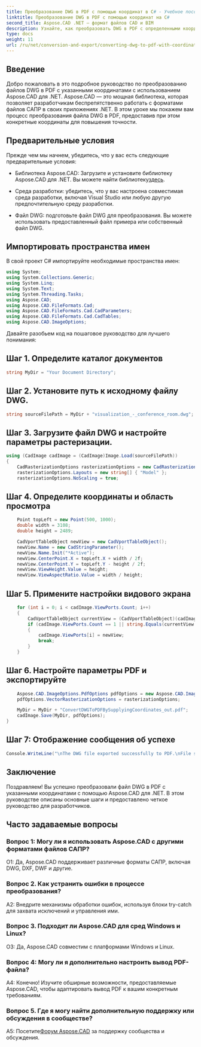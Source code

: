 ```yaml
---
title: Преобразование DWG в PDF с помощью координат в C# - Учебное пособие по Aspose.CAD
linktitle: Преобразование DWG в PDF с помощью координат на C#
second_title: Aspose.CAD .NET — формат файлов CAD и BIM
description: Узнайте, как преобразовать DWG в PDF с определенными координатами на C# с помощью Aspose.CAD. Следуйте нашему пошаговому руководству для точного и эффективного преобразования файлов САПР.
type: docs
weight: 11
url: /ru/net/conversion-and-export/converting-dwg-to-pdf-with-coordinates/
---
```

## Введение

Добро пожаловать в это подробное руководство по преобразованию файлов DWG в PDF с указанными координатами с использованием Aspose.CAD для .NET. Aspose.CAD — это мощная библиотека, которая позволяет разработчикам беспрепятственно работать с форматами файлов САПР в своих приложениях .NET. В этом уроке мы покажем вам процесс преобразования файла DWG в PDF, предоставив при этом конкретные координаты для повышения точности.

## Предварительные условия

Прежде чем мы начнем, убедитесь, что у вас есть следующие предварительные условия:

- Библиотека Aspose.CAD: Загрузите и установите библиотеку Aspose.CAD для .NET. Вы можете найти библиотеку[здесь](https://releases.aspose.com/cad/net/).

- Среда разработки: убедитесь, что у вас настроена совместимая среда разработки, включая Visual Studio или любую другую предпочтительную среду разработки.

- Файл DWG: подготовьте файл DWG для преобразования. Вы можете использовать предоставленный файл примера или собственный файл DWG.

## Импортировать пространства имен

В свой проект C# импортируйте необходимые пространства имен:

```csharp
using System;
using System.Collections.Generic;
using System.Linq;
using System.Text;
using System.Threading.Tasks;
using Aspose.CAD;
using Aspose.CAD.FileFormats.Cad;
using Aspose.CAD.FileFormats.Cad.CadParameters;
using Aspose.CAD.FileFormats.Cad.CadTables;
using Aspose.CAD.ImageOptions;
```

Давайте разобьем код на пошаговое руководство для лучшего понимания:

## Шаг 1. Определите каталог документов

```csharp
string MyDir = "Your Document Directory";
```

## Шаг 2. Установите путь к исходному файлу DWG.

```csharp
string sourceFilePath = MyDir + "visualization_-_conference_room.dwg";
```

## Шаг 3. Загрузите файл DWG и настройте параметры растеризации.

```csharp
using (CadImage cadImage = (CadImage)Image.Load(sourceFilePath))
{
    CadRasterizationOptions rasterizationOptions = new CadRasterizationOptions();
    rasterizationOptions.Layouts = new string[] { "Model" };
    rasterizationOptions.NoScaling = true;
```

## Шаг 4. Определите координаты и область просмотра

```csharp
    Point topLeft = new Point(500, 1000);
    double width = 3108;
    double height = 2489;

    CadVportTableObject newView = new CadVportTableObject();
    newView.Name = new CadStringParameter();
    newView.Name.Init("*Active");
    newView.CenterPoint.X = topLeft.X + width / 2f;
    newView.CenterPoint.Y = topLeft.Y - height / 2f;
    newView.ViewHeight.Value = height;
    newView.ViewAspectRatio.Value = width / height;
```

## Шаг 5. Примените настройки видового экрана

```csharp
    for (int i = 0; i < cadImage.ViewPorts.Count; i++)
    {
        CadVportTableObject currentView = (CadVportTableObject)(cadImage.ViewPorts[i]);
        if (cadImage.ViewPorts.Count == 1 || string.Equals(currentView.Name.Value.ToLowerInvariant(), "*active"))
        {
            cadImage.ViewPorts[i] = newView;
            break;
        }
    }
```

## Шаг 6. Настройте параметры PDF и экспортируйте

```csharp
    Aspose.CAD.ImageOptions.PdfOptions pdfOptions = new Aspose.CAD.ImageOptions.PdfOptions();
    pdfOptions.VectorRasterizationOptions = rasterizationOptions;

    MyDir = MyDir + "ConvertDWGToPDFBySupplyingCoordinates_out.pdf";
    cadImage.Save(MyDir, pdfOptions);
}
```

## Шаг 7: Отображение сообщения об успехе

```csharp
Console.WriteLine("\nThe DWG file exported successfully to PDF.\nFile saved at " + MyDir);
```

## Заключение

Поздравляем! Вы успешно преобразовали файл DWG в PDF с указанными координатами с помощью Aspose.CAD для .NET. В этом руководстве описаны основные шаги и предоставлено четкое руководство для разработчиков.

## Часто задаваемые вопросы

### Вопрос 1: Могу ли я использовать Aspose.CAD с другими форматами файлов САПР?

О1: Да, Aspose.CAD поддерживает различные форматы САПР, включая DWG, DXF, DWF и другие.

### Вопрос 2. Как устранить ошибки в процессе преобразования?

A2: Внедрите механизмы обработки ошибок, используя блоки try-catch для захвата исключений и управления ими.

### Вопрос 3. Подходит ли Aspose.CAD для сред Windows и Linux?

О3: Да, Aspose.CAD совместим с платформами Windows и Linux.

### Вопрос 4: Могу ли я дополнительно настроить вывод PDF-файла?

А4: Конечно! Изучите обширные возможности, предоставляемые Aspose.CAD, чтобы адаптировать вывод PDF к вашим конкретным требованиям.

### Вопрос 5. Где я могу найти дополнительную поддержку или обсуждения в сообществе?

A5: Посетите[Форум Aspose.CAD](https://forum.aspose.com/c/cad/19) за поддержку сообщества и обсуждения.